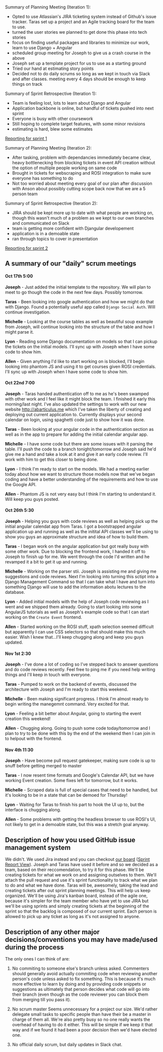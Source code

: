 
Summary of Planning Meeting (Iteration 1): 
* Opted to use Atlassian's JIRA ticketing system instead of Github's issue tracker. Taras set up a project and an Agile tracking board for the team to use.
* turned the user stories we planned to get done this phase into tech stories
* focus on finding useful packages and libraries to minimize our work, learn to use Django + Angular
* scheduled group meeting for Joseph to give us a crash course in the above
* Joseph set up a template project for us to use as a starting ground
* Tried our hand at estimating story points
* Decided not to do daily scrums so long as we kept in touch via Slack and after classes. meeting every 4 days should be enough to keep things on track


Summary of Sprint Retrospective (Iteration 1):
* Team is feeling lost, lots to learn about Django and Angular
* Application backbone is online, but handful of tickets pushed into next sprint
* Everyone is busy with other coursework
* Still hoping to complete target features, with some minor revisions
* estimating is hard, blew some estimates

[Reporting for sprint 1](https://csc301.atlassian.net/secure/RapidBoard.jspa?rapidView=4&view=reporting&chart=sprintRetrospective&sprint=1)

Summary of Planning Meeting (Iteration 2): 
* After tasking, problem with dependancies immediately became clear, heavy bottlenecking from blocking tickets in event API creation without the option of multiple people working on same code
* Brought in tickets for webscraping and ROSI integration to make sure everyone has something to do
* Not too worried about meeting every goal of our plan after discussion with Anson about possibly cutting scope back now that we are a 5 person team


Summary of Sprint Retrospective (Iteration 2): 
* JIRA should be kept more up to date with what people are working on, though this wasn't much of a problem as we kept to our own branches and communicated on Slack
* team is getting more confident with Djangular developement
* application is in a demoable state
* ran through topics to cover in presentation

[Reporting for sprint 2](https://csc301.atlassian.net/secure/RapidBoard.jspa?rapidView=4&view=reporting&chart=sprintRetrospective&sprint=2)

## A summary of our "daily" scrum meetings
#### Oct 17th 5:00
**Joseph** - 
Just added the initial template to the repository. We will plan to meet to go though the code in the next few days. Possibly tomorrow.

**Taras** - 
Been looking into google authentication and how we might do that with Django. Found a potentially useful app called `Django Social Auth`. Will continue investigation.

**Michelle** - 
Looking at the course tables as well as beautiful soup example from Joseph, will continue looking into the structure of the table and how I might parse it.

**Lyon** - 
Reading some Django documentation on models so that I can pickup the tickets on the initial models. I'll sync up with Joseph when I have some code to show him.

**Allen** - 
Given anything I'd like to start working on is blocked, I'll begin looking into phantom JS and using it to get courses given ROSI credentials. I'll sync up with Joseph when I have some code to show him.

#### Oct 22nd 7:00
**Joseph** - 
Taras handed authentication off to me as he's been swamped with other work and I feel like it might block the team. I finished it early this morning/last night. I've also updated the settings to work with our new website http://abarticulus.me which I've taken the liberty of creating and deploying out current application to. Currently displays your second calendar on login, using spaghetti code just to show how it was done.

**Taras** - 
Been looking at your angular code in the authentication section as well as in the app to prepare for adding the initial calendar angular app.

**Michelle** - 
I have some code but there are some issues with it parsing the table. I'll push the code to a branch tonight/tomorrow and Joseph said he'd give me a hand and take a look at it and give it an early code review. I'll work with him to get this closer to being done.

**Lyon** - 
I think I'm ready to start on the models. We had a meeting earlier today about how we want to structure those models now that we've began coding and have a better understanding of the requirements and how to use the Google API.

**Allen** - 
Phantom JS is not very easy but I think I'm starting to understand it. Will keep you guys posted.

#### Oct 26th 5:30
**Joseph** - 
Helping you guys with code reviews as well as helping pick up the initial angular calendat app from Taras. I got a bootstrapped angular application up and running as well as the initital API classes we'll be using to show you guys an approximate structure and idea of how to build them.

**Taras** - 
I began work on the angular application but got really busy with some other work. Due to blocking the frontend work, I handed it off to Joseph to finish up for me. We went through the code I'd written and he revamped it a bit to get it up and running.

**Michelle** - 
Working on the parser stii. Joseph is assisting me and giving me suggestions and code reviews. Next I'm looking into turning this sctipt into a Django Management Command so that I can take what I have and turn into something Django will use to add the information abotu lectures to the database.

**Lyon** - 
Added initial models with the help of Joseph code reviewing as I went and we shipped them already. Going to start looking into some AngularJS tutorials as well as Joseph's example code so that I can start working on the `Create Event` frontend.

**Allen** - 
Started working on the ROSI stuff, xpath selection seemed difficult but apparently I can use CSS selectors so that should make this much easier. Wish I knew that...I'll keep chugging along and keep you guys updated.

#### Nov 1st 2:30
**Joseph** - 
I've done a lot of coding so I've stepped back to answer questions and do code reviews recently. Feel free to ping me if you need help writing things and I'll keep in touch with everyone.

**Taras** - 
Pumped to work on the backend of events, discussed the architecture with Joseph and I'm ready to start this weekend.

**Michelle** - 
Been making significant progress. I think I'm almost ready to begin writing the manegemnt command. Very excited for that.

**Lyon** - 
Feeling a bit better about Angular, going to starting the event creation this weekend!

**Allen** - 
Chugging along. Going to push some code today/tomorrow and I plan to try to be done with this by the end of the weekend then I can join in to helpout with the frontend.

#### Nov 4th 11:30
**Joseph** - 
Have become pull request gatekeeper, making sure code is up to snuff before getting merged to master

**Taras** - 
I now resent time formats and Google's Calendar API, but we have working Event creation. Some fixes left for tomorrow, but it works. 

**Michelle** - 
Scraped data is full of special cases that need to be handled, but it's looking to be in a state that can be demoed for Thursday!

**Lyon** - 
Waiting for Taras to finish his part to hook the UI up to, but the interface is chugging along. 

**Allen** - 
Some problems with getting the headless browser to use ROSI's UI, not likely to get in a demoable state, but this was a stretch goal anyway. 

## Description of how you used GitHub issue management system
We didn't. We used Jira instead and you can checkout [our board](https://csc301.atlassian.net/secure/RapidBoard.jspa?rapidView=4) ([Sprint Report View](https://csc301.atlassian.net/secure/RapidBoard.jspa?rapidView=4&view=reporting&chart=sprintRetrospective&sprint=2)). Joseph and Taras have used it before and so we decided as a team, based on their reccomendation, to try it for this phase. We'll be creating tickets for what we work on and assigning outselves to them. We'll attach the pull request and use it's sprint functionality to track what we plan to do and what we have done. Taras will be, awesomely, taking the lead and creating tickets after out sprint planning meetings. This will help us keep organized. We'll be using Jira's kanban board, instead of the agile one, because it's simpler for the team member who have yet to use JIRA but we'll be using sprints and simply creating tickets at the beginning of the sprint so that the backlog is composed of our current sprint. Each person is allowed to pick up any ticket as long as it's not assigned to anyone.

## Description of any other major decisions/conventions you may have made/used during the process
The only ones I can think of are:

1) No commiting to someone else's branch unless asked. Commenters should generally avoid actually commiting code when reviewing another person's code unless asked to fix something. This is because it's much more effective to learn by doing and by providing code snippets or suggestions as ultimately that person decides what code will go into their branch (even though as the code reviewer you can block them from merging till you pass it).

2) No scrum master
Seems unnecessary for a project our size. We'd rather delegate small tasks to specific people than have their be a master in charge of them all.  We're also pretty busy so no one really wants the overhead of having to do it either. This will be simple if we keep it that way and if we found it had been a poor decision then we'd have elected one.

3) No official daily scrum, but daily updates in Slack chat.
